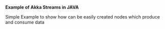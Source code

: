 **Example of Akka Streams in JAVA**

Simple Example to show how can be easily created nodes which produce and consume data
